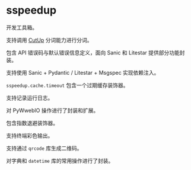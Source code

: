 # sspeedup

开发工具箱。

支持调用 [CutUp](https://github.com/FHU-yezi/CutUp) 分词能力进行分词。

包含 API 错误码与默认错误信息定义，面向 Sanic 和 Litestar 提供部分功能封装。

支持使用 Sanic + Pydantic / Litestar + Msgspec 实现依赖注入。

`sspeedup.cache.timeout` 包含一个过期缓存装饰器。

支持记录运行日志。

对 PyWwebIO 操作进行了封装和扩展。

包含指数退避装饰器。

支持终端彩色输出。

支持通过 `qrcode` 库生成二维码。

对字典和 `datetime` 库的常用操作进行了封装。